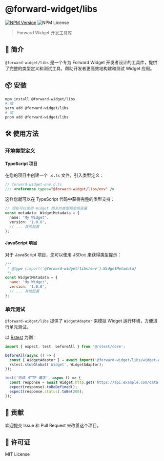 # @forward-widget/libs

[![NPM Version](https://img.shields.io/npm/v/@forward-widget/libs)](https://www.npmjs.com/package/@forward-widget/libs)
![NPM License](https://img.shields.io/npm/l/@forward-widget/libs)

> Forward Widget 开发工具库

## 🚀 简介

`@forward-widget/libs` 是一个专为 Forward Widget 开发者设计的工具库，提供了完整的类型定义和测试工具，帮助开发者更高效地构建和测试 Widget 应用。

## 📦 安装

```bash
npm install @forward-widget/libs
# 或
yarn add @forward-widget/libs
# 或
pnpm add @forward-widget/libs
```

## 🛠️ 使用方法

### 环境类型定义

#### TypeScript 项目

在您的项目中创建一个 `.d.ts` 文件，引入类型定义：

```ts
// forward-widget-env.d.ts
/// <reference types="@forward-widget/libs/env" />
```

这样您就可以在 TypeScript 代码中获得完整的类型支持：

```ts
// 现在可以使用 Widget 相关的类型和全局变量
const metadata: WidgetMetadata = {
  name: 'My Widget',
  version: '1.0.0',
  // ... 其他配置
};
```

#### JavaScript 项目

对于 JavaScript 项目，您可以使用 JSDoc 来获得类型提示：

```js
/**
 * @type {import('@forward-widget/libs/env').WidgetMetadata}
 */
const WidgetMetadata = {
  name: 'My Widget',
  version: '1.0.0',
  // ... 其他配置
};
```

### 单元测试

`@forward-widget/libs` 提供了 `WidgetAdaptor` 来模拟 Widget 运行环境，方便进行单元测试。

以 [Rstest](http://rstest.rs/) 为例：

```ts
import { expect, test, beforeAll } from '@rstest/core';

beforeAll(async () => {
  const { WidgetAdaptor } = await import('@forward-widget/libs/widget-adaptor');
  rstest.stubGlobal('Widget', WidgetAdaptor);
});

test('测试 HTTP 请求', async () => {
  const response = await Widget.http.get('https://api.example.com/data');
  expect(response).toBeDefined();
  expect(response.status).toBe(200);
});
```

## 🤝 贡献

欢迎提交 Issue 和 Pull Request 来改善这个项目。

## 📄 许可证

MIT License